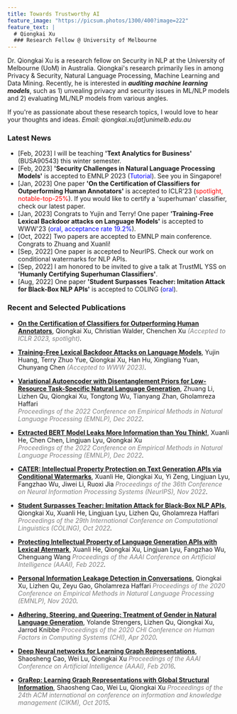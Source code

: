 ```yaml
---
title: Towards Trustworthy AI
feature_image: "https://picsum.photos/1300/400?image=222"
feature_text: |
  # Qiongkai Xu
  ### Research Fellow @ University of Melbourne
---
```


Dr. Qiongkai Xu is a research fellow on Security in NLP at the University of Melbourne (UoM) in Australia. Qiongkai's research primarily lies in among Privacy & Security, Natural Language Processing, Machine Learning and Data Mining. Recently, he is interested in ***auditing machine learning models***, such as 1) unvealing privacy and security issues in ML/NLP models and 2) evaluating ML/NLP models from various angles.

If you're as passionate about these research topics, I would love to hear your thoughts and ideas.
*Email: qiongkai.xu[at]unimelb.edu.au*


### Latest News
+ [Feb, 2023] I will be teaching **'Text Analytics for Business'** (BUSA90543) this winter semester.
+ [Feb, 2023] **'Security Challenges in Natural Language Processing Models'** is accepted to EMNLP 2023 (<span style="color:blue">Tutorial</span>). See you in Singapore!
+ [Jan, 2023] One paper **'On the Certification of Classifiers for Outperforming Human Annotators'** is accepted to ICLR'23 (<span style="color:red">spotlight, notable-top-25%</span>). If you would like to certify a 'superhuman' classifier, check our latest paper.
+ [Jan, 2023] Congrats to Yujin and Terry! One paper **'Training-Free Lexical Backdoor attacks on Language Models'** is accepted to WWW'23 (<span style="color:blue">oral, acceptance rate 19.2%</span>).
+ [Oct, 2022] Two papers are accepted to EMNLP main conference. Congrats to Zhuang and Xuanli!
+ [Sep, 2022] One paper is accepted to NeurIPS. Check our work on conditional watermarks for NLP APIs.
+ [Sep, 2022] I am honored to be invited to give a talk at TrustML YSS on **'Humanly Certifying Superhuman Classifiers'**.
+ [Aug, 2022] One paper **'Student Surpasses Teacher: Imitation Attack for Black-Box NLP APIs'** is accepted to COLING (<span style="color:blue">oral</span>).
<!-- + [Jun, 2022] I will join NLP Group @ University of Melbourne as a Research Fellow on Security in NLP. -->

### Recent and Selected Publications
+ [**On the Certification of Classifiers for Outperforming Human Annotators**](https://arxiv.org/abs/2109.07867), Qiongkai Xu, Christian Walder, Chenchen Xu
*<span style="color:gray">(Accepted to ICLR 2023, spotlight)</span>.*

+ [**Training-Free Lexical Backdoor Attacks on Language Models**](https://arxiv.org/abs/2302.04116), Yujin Huang, Terry Zhuo Yue, Qiongkai Xu, Han Hu, Xingliang Yuan, Chunyang Chen
*<span style="color:gray">(Accepted to WWW 2023)</span>.*

+ [**Variational Autoencoder with Disentanglement Priors for Low-Resource Task-Specific Natural Language Generation**](https://aclanthology.org/2022.emnlp-main.706), Zhuang Li, Lizhen Qu, Qiongkai Xu, Tongtong Wu, Tianyang Zhan, Gholamreza Haffari\
*<span style="color:gray">Proceedings of the 2022 Conference on Empirical Methods in Natural Language Processing (EMNLP), Dec 2022</span>.*

+ [**Extracted BERT Model Leaks More Information than You Think!**](https://aclanthology.org/2022.emnlp-main.99/), Xuanli He, Chen Chen, Lingjuan Lyu, Qiongkai Xu\
*<span style="color:gray">Proceedings of the 2022 Conference on Empirical Methods in Natural Language Processing (EMNLP), Dec 2022</span>.*

+ [**CATER: Intellectual Property Protection on Text Generation APIs via Conditional Watermarks**](https://openreview.net/forum?id=L7P3IvsoUXY), Xuanli He, Qiongkai Xu, Yi Zeng, Lingjuan Lyu, Fangzhao Wu, Jiwei Li, Ruoxi Jia
*<span style="color:gray">Proceedings of the 36th Conference on Neural Information Processing Systems (NeurIPS), Nov 2022</span>.*

+ [**Student Surpasses Teacher: Imitation Attack for Black-Box NLP APIs**](https://aclanthology.org/2022.coling-1.251/), Qiongkai Xu, Xuanli He, Lingjuan Lyu, Lizhen Qu, Gholamreza Haffari 
*<span style="color:gray">Proceedings of the 29th International Conference on Computational Linguistics (COLING), Oct 2022</span>.*

+ [**Protecting Intellectual Property of Language Generation APIs with Lexical Atermark**](https://arxiv.org/pdf/2112.02701.pdf), Xuanli He, Qiongkai Xu, Lingjuan Lyu, Fangzhao Wu, Chenguang Wang 
*<span style="color:gray">Proceedings of the AAAI Conference on Artificial Intelligence (AAAI), Feb 2022</span>.*

+ [**Personal Information Leakage Detection in Conversations**](https://www.aclweb.org/anthology/2020.emnlp-main.532.pdf), Qiongkai Xu, Lizhen Qu, Zeyu Gao, Gholamreza Haffari 
*<span style="color:gray">Proceedings of the 2020 Conference on Empirical Methods in Natural Language Processing (EMNLP), Nov 2020</span>.*

+ [**Adhering, Steering, and Queering: Treatment of Gender in Natural Language Generation**](https://dl.acm.org/doi/abs/10.1145/3313831.3376315), Yolande Strengers, Lizhen Qu, Qiongkai Xu, Jarrod Knibbe 
*<span style="color:gray">Proceedings of the 2020 CHI Conference on Human Factors in Computing Systems (CHI), Apr 2020</span>.*
<!-- + [**Privacy-Aware Text Rewriting**](https://aclanthology.org/W19-8633.pdf)\
Qiongkai Xu, Lizhen Qu, Chenchen Xu, Ran Cui\
*<span style="color:gray">Proceedings of the 12th International Conference on Natural Language Generation (INLG), Oct 2019</span>.* -->

+ [**Deep Neural networks for Learning Graph Representations**](https://ojs.aaai.org/index.php/AAAI/article/download/10179/10038), Shaosheng Cao, Wei Lu, Qiongkai Xu 
*<span style="color:gray">Proceedings of the AAAI Conference on Artificial Intelligence (AAAI), Feb 2016</span>.*


+ [**GraRep: Learning Graph Representations with Global Structural Information**](https://www.researchgate.net/profile/Qiongkai-Xu/publication/301417811_GraRep/links/5847ecdb08ae8e63e633b5f2/GraRep.pdf), Shaosheng Cao, Wei Lu, Qiongkai Xu 
*<span style="color:gray">Proceedings of the 24th ACM international on conference on information and knowledge management (CIKM), Oct 2015</span>.*